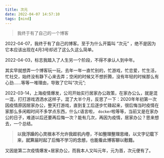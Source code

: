 ```yaml
---
title: 次元
date: 2022-04-07 14:57:10
tags: [mind]
---
```


> 我终于有了自己的一个博客

2022-04-07，我终于有了自己的博客。至于为什么开篇叫 “次元” ，绝不是因为它本应该出现在4月3号却迟了这么久这么简单。

2022-04-03，标志我踏入了人生另一个阶段，不得不承认人到中年。

其实早就想弄一个博客玩一玩，去年一年一直忙别的，忙游戏，忙恋爱，忙生活，忙社交，始终没有静下心来去弄；空闲的时候又不想折腾，没有年轻的时候那么有心劲......等等一堆理由，导致了它叫“次元”;

2022-03-14，上海疫情爆发，公司开始实行居家办公政策，在家办公么，就是混一混，打打游戏洒洒水这样子，混了大半个月，反思了一下：2020年年初第一次因疫情原因居家办公，整天打游戏，直到复工后逐步忙碌起来，很后悔当时疫情在家那么多闲暇时间不多学点东西，什么`C`语言啦， `docker`啦等等，当前又是在家办公的日子，难道以后还要再后悔一次？能有几次，再因为疫情，居家办公？思来想去，一个总结。
> **以我浮躁的心灵根本不允许我趁机内卷，不如整理整理思绪，以文字记载下来，就算届时起了后悔不学习的念想，也能看此博客聊以慰籍。**

又因是第二次疫情爆发+居家办公，而我本人又叫元年，元为首，次元便有了。


